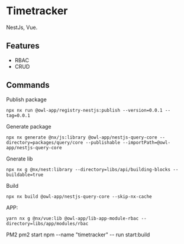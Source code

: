 # Timetracker

NestJs, Vue.

## Features
- RBAC
- CRUD

## Commands

Publish package

```
npx nx run @owl-app/registry-nestjs:publish --version=0.0.1 --tag=0.0.1
```

Generate package
```
npx nx generate @nx/js:library @owl-app/nestjs-query-core --directory=packages/query/core --publishable --importPath=@owl-app/nestjs-query-core
```

Gnerate lib
```
npx nx g @nx/nest:library --directory=libs/api/building-blocks --buildable=true
```

Build
```
npx nx build @owl-app/nestjs-query-core --skip-nx-cache
```

APP:
```
yarn nx g @nx/vue:lib @owl-app/lib-app-module-rbac --directory=libs/app/modules/rbac
```

PM2
pm2 start npm --name "timetracker" -- run start:build
